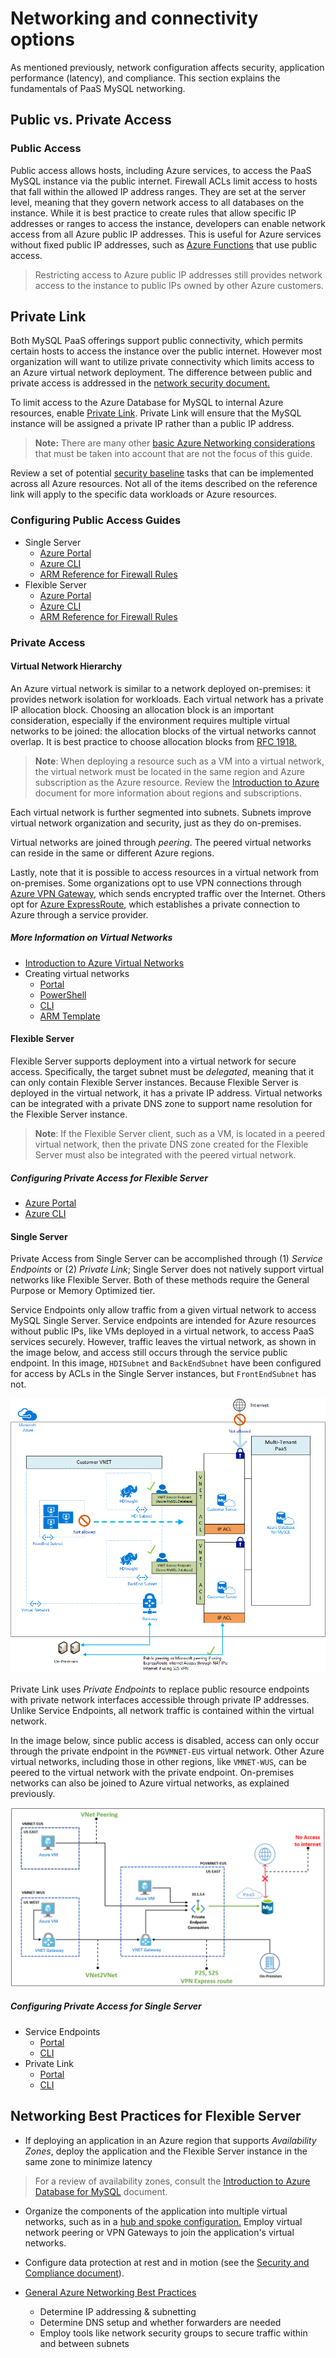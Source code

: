 # Networking and connectivity options

As mentioned previously, network configuration affects security, application performance (latency), and compliance. This section explains the fundamentals of PaaS MySQL networking.

## Public vs. Private Access

### Public Access

Public access allows hosts, including Azure services, to access the PaaS MySQL instance via the public internet. Firewall ACLs limit access to hosts that fall within the allowed IP address ranges. They are set at the server level, meaning that they govern network access to all databases on the instance. While it is best practice to create rules that allow specific IP addresses or ranges to access the instance, developers can enable network access from all Azure public IP addresses. This is useful for Azure services without fixed public IP addresses, such as [Azure Functions](https://docs.microsoft.com/azure/azure-functions/functions-overview) that use public access.

> Restricting access to Azure public IP addresses still provides network access to the instance to public IPs owned by other Azure customers.

## Private Link

Both MySQL PaaS offerings support public connectivity, which permits certain hosts to access the instance over the public internet.  However most organization will want to utilize private connectivity which limits access to an Azure virtual network deployment. The difference between public and private access is addressed in the [network security document.](./06_01_Networking.md)

To limit access to the Azure Database for MySQL to internal Azure resources, enable [Private Link](https://docs.microsoft.com/azure/mysql/concepts-data-access-security-private-link).  Private Link will ensure that the MySQL instance will be assigned a private IP rather than a public IP address.

> **Note:** There are many other [basic Azure Networking considerations](https://docs.microsoft.com/azure/mysql/concepts-data-access-and-security-vnet) that must be taken into account that are not the focus of this guide.

Review a set of potential [security baseline](https://docs.microsoft.com/azure/mysql/security-baseline) tasks that can be implemented across all Azure resources. Not all of the items described on the reference link will apply to the specific data workloads or Azure resources.

### Configuring Public Access Guides

- Single Server
  - [Azure Portal](https://docs.microsoft.com/azure/mysql/howto-manage-firewall-using-portal)
  - [Azure CLI](https://docs.microsoft.com/azure/mysql/howto-manage-firewall-using-cli)
  - [ARM Reference for Firewall Rules](https://docs.microsoft.com/azure/templates/microsoft.dbformysql/servers/firewallrules?tabs=json)
- Flexible Server
  - [Azure Portal](https://docs.microsoft.com/azure/mysql/flexible-server/how-to-manage-firewall-portal)
  - [Azure CLI](https://docs.microsoft.com/azure/mysql/flexible-server/how-to-manage-firewall-cli)
  - [ARM Reference for Firewall Rules](https://docs.microsoft.com/azure/templates/microsoft.dbformysql/flexibleservers/firewallrules?tabs=json)

### Private Access

#### Virtual Network Hierarchy

An Azure virtual network is similar to a network deployed on-premises: it provides network isolation for workloads. Each virtual network has a private IP allocation block. Choosing an allocation block is an important consideration, especially if the environment requires multiple virtual networks to be joined: the allocation blocks of the virtual networks cannot overlap. It is best practice to choose allocation blocks from [RFC 1918.](https://datatracker.ietf.org/doc/html/rfc1918)

> **Note**: When deploying a resource such as a VM into a virtual network, the virtual network must be located in the same region and Azure subscription as the Azure resource. Review the [Introduction to Azure](../02_IntroToMySQL/02_02_Introduction_to_Azure.md) document for more information about regions and subscriptions.

Each virtual network is further segmented into subnets. Subnets improve virtual network organization and security, just as they do on-premises.

Virtual networks are joined through *peering*. The peered virtual networks can reside in the same or different Azure regions.

Lastly, note that it is possible to access resources in a virtual network from on-premises. Some organizations opt to use VPN connections through [Azure VPN Gateway](https://docs.microsoft.com/azure/vpn-gateway/vpn-gateway-about-vpngateways), which sends encrypted traffic over the Internet. Others opt for [Azure ExpressRoute](https://docs.microsoft.com/azure/expressroute/expressroute-introduction), which establishes a private connection to Azure through a service provider.

##### More Information on Virtual Networks

- [Introduction to Azure Virtual Networks](https://docs.microsoft.com/learn/modules/introduction-to-azure-virtual-networks/)
- Creating virtual networks
  - [Portal](https://docs.microsoft.com/azure/virtual-network/quick-create-portal)
  - [PowerShell](https://docs.microsoft.com/azure/virtual-network/quick-create-powershell)
  - [CLI](https://docs.microsoft.com/azure/virtual-network/quick-create-cli)
  - [ARM Template](https://docs.microsoft.com/azure/virtual-network/quick-create-template)

#### Flexible Server

Flexible Server supports deployment into a virtual network for secure access. Specifically, the target subnet must be *delegated*, meaning that it can only contain Flexible Server instances. Because Flexible Server is deployed in the virtual network, it has a private IP address. Virtual networks can be integrated with a private DNS zone to support name resolution for the Flexible Server instance.

> **Note**: If the Flexible Server client, such as a VM, is located in a peered virtual network, then the private DNS zone created for the Flexible Server must also be integrated with the peered virtual network.

##### Configuring Private Access for Flexible Server

- [Azure Portal](https://docs.microsoft.com/azure/mysql/flexible-server/how-to-manage-virtual-network-portal)
- [Azure CLI](https://docs.microsoft.com/azure/mysql/flexible-server/how-to-manage-virtual-network-cli)

#### Single Server

Private Access from Single Server can be accomplished through (1) *Service Endpoints* or (2) *Private Link*; Single Server does not natively support virtual networks like Flexible Server. Both of these methods require the General Purpose or Memory Optimized tier.

Service Endpoints only allow traffic from a given virtual network to access MySQL Single Server. Service endpoints are intended for Azure resources without public IPs, like VMs deployed in a virtual network, to access PaaS services securely. However, traffic leaves the virtual network, as shown in the image below, and access still occurs through the service public endpoint. In this image, `HDISubnet` and `BackEndSubnet` have been configured for access by ACLs in the Single Server instances, but `FrontEndSubnet` has not.

![This image demonstrates how VNet service endpoints allow access to Single Server, but data leaves the virtual network.](./media/vnet-concept.png "Service endpoints and Single Server")

Private Link uses *Private Endpoints* to replace public resource endpoints with private network interfaces accessible through private IP addresses. Unlike Service Endpoints, all network traffic is contained within the virtual network.

In the image below, since public access is disabled, access can only occur through the private endpoint in the `PGVMNET-EUS` virtual network. Other Azure virtual networks, including those in other regions, like `VMNET-WUS`, can be peered to the virtual network with the private endpoint. On-premises networks can also be joined to Azure virtual networks, as explained previously.

![This image explains how private endpoints work to bring PaaS services into virtual networks.](./media/show-private-link-overview.png "Private endpoints")

##### Configuring Private Access for Single Server

- Service Endpoints
  - [Portal](https://docs.microsoft.com/azure/mysql/howto-manage-vnet-using-portal)
  - [CLI](https://docs.microsoft.com/azure/mysql/howto-manage-vnet-using-cli)
- Private Link
  - [Portal](https://docs.microsoft.com/azure/mysql/howto-configure-privatelink-portal)
  - [CLI](https://docs.microsoft.com/azure/mysql/howto-configure-privatelink-cli)

## Networking Best Practices for Flexible Server

- If deploying an application in an Azure region that supports *Availability Zones*, deploy the application and the Flexible Server instance in the same zone to minimize latency

> For a review of availability zones, consult the [Introduction to Azure Database for MySQL](../02_IntroToMySQL/02_03_Azure_MySQL.md) document.

- Organize the components of the application into multiple virtual networks, such as in a [hub and spoke configuration.](https://docs.microsoft.com/azure/architecture/reference-architectures/hybrid-networking/hub-spoke?tabs=cli) Employ virtual network peering or VPN Gateways to join the application's virtual networks.

- Configure data protection at rest and in motion (see the [Security and Compliance document](03_MySQL_Security_Compliance.md)).

- [General Azure Networking Best Practices](https://docs.microsoft.com/azure/cloud-adoption-framework/migrate/azure-best-practices/migrate-best-practices-networking)
  - Determine IP addressing & subnetting
  - Determine DNS setup and whether forwarders are needed
  - Employ tools like network security groups to secure traffic within and between subnets

